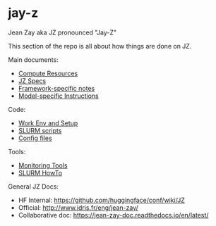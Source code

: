 # jay-z

Jean Zay aka JZ pronounced "Jay-Z"

This section of the repo is all about how things are done on JZ.

Main documents:

- [Compute Resources](./compute-resources.md)
- [JZ Specs](./hpc-specs.md)
- [Framework-specific notes](./frameworks/)
- [Model-specific Instructions](./archs/)

Code:
- [Work Env and Setup](./envs/README.md)
- [SLURM scripts](./scripts/)
- [Config files](./configs/)

Tools:
- [Monitoring Tools](./monitoring.md)
- [SLURM HowTo](./slurm/)

General JZ Docs:

- HF Internal: https://github.com/huggingface/conf/wiki/JZ
- Official: http://www.idris.fr/eng/jean-zay/
- Collaborative doc: https://jean-zay-doc.readthedocs.io/en/latest/
